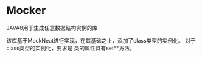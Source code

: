 # Mocker
JAVA8用于生成任意数据结构实例的库

该库基于MockNeat进行实现，在其基础之上，添加了class类型的实例化。
对于class类型的实例化，要求是 类的属性具有set**方法。
